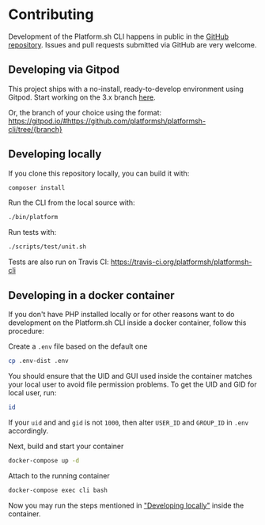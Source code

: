# Contributing

Development of the Platform.sh CLI happens in public in the
[GitHub repository](https://github.com/platformsh/platformsh-cli). Issues and
pull requests submitted via GitHub are very welcome.

## Developing via Gitpod

This project ships with a no-install, ready-to-develop environment using Gitpod. Start working on the 3.x branch [here](https://gitpod.io/#https://github.com/platformsh/platformsh-cli/tree/3.x).

Or, the branch of your choice using the format: https://gitpod.io/#https://github.com/platformsh/platformsh-cli/tree/{branch}

## Developing locally

If you clone this repository locally, you can build it with:

```sh
composer install
```

Run the CLI from the local source with:

```sh
./bin/platform
```

Run tests with:

```sh
./scripts/test/unit.sh
```

Tests are also run on Travis CI: https://travis-ci.org/platformsh/platformsh-cli

## Developing in a docker container

If you don't have PHP installed locally or for other reasons want to do development on the
Platform.sh CLI inside a docker container, follow this procedure:

Create a `.env` file based on the default one

```sh
cp .env-dist .env
```

You should ensure that the UID and GUI used inside the container matches your local user to avoid file permission problems.
To get the UID and GID for local user, run:

```sh
id
```

If your `uid` and and `gid` is not `1000`, then alter `USER_ID` and `GROUP_ID` in `.env` accordingly.


Next, build and start your container

```sh
docker-compose up -d
```

Attach to the running container

```sh
docker-compose exec cli bash
```

Now you may run the steps mentioned in ["Developing locally"](#Developing-locally) inside the container.
